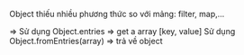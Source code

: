 Object thiếu nhiều phương thức so với mảng: filter, map,...

=>
Sử dụng Object.entries => get a array [key, value]
Sử dụng Object.fromEntries(array) => trả về object
